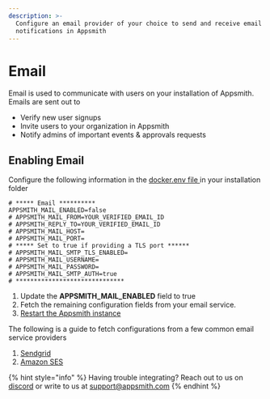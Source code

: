 ```yaml
---
description: >-
  Configure an email provider of your choice to send and receive email
  notifications in Appsmith
---
```


# Email

Email is used to communicate with users on your installation of Appsmith. Emails are sent out to

* Verify new user signups
* Invite users to your organization in Appsmith
* Notify admins of important events & approvals requests

## Enabling Email

Configure the following information in the [docker.env file ](../#configuring-self-hosted-instances)in your installation folder

```text
# ***** Email **********
APPSMITH_MAIL_ENABLED=false
# APPSMITH_MAIL_FROM=YOUR_VERIFIED_EMAIL_ID
# APPSMITH_REPLY_TO=YOUR_VERIFIED_EMAIL_ID
# APPSMITH_MAIL_HOST=
# APPSMITH_MAIL_PORT=
# ***** Set to true if providing a TLS port ******
# APPSMITH_MAIL_SMTP_TLS_ENABLED=
# APPSMITH_MAIL_USERNAME=
# APPSMITH_MAIL_PASSWORD=
# APPSMITH_MAIL_SMTP_AUTH=true
# ******************************
```

1. Update the **APPSMITH\_MAIL\_ENABLED** field to true
2. Fetch the remaining configuration fields from your email service. 
3. [Restart the Appsmith instance](../#configuring-self-hosted-instances)

The following is a guide to fetch configurations from a few common email service providers

1. [Sendgrid](sendgrid.md)
2. [Amazon SES](amazon-ses.md)

{% hint style="info" %}
Having trouble integrating? Reach out to us on [discord](https://discord.com/invite/rBTTVJp) or write to us at support@appsmith.com
{% endhint %}

